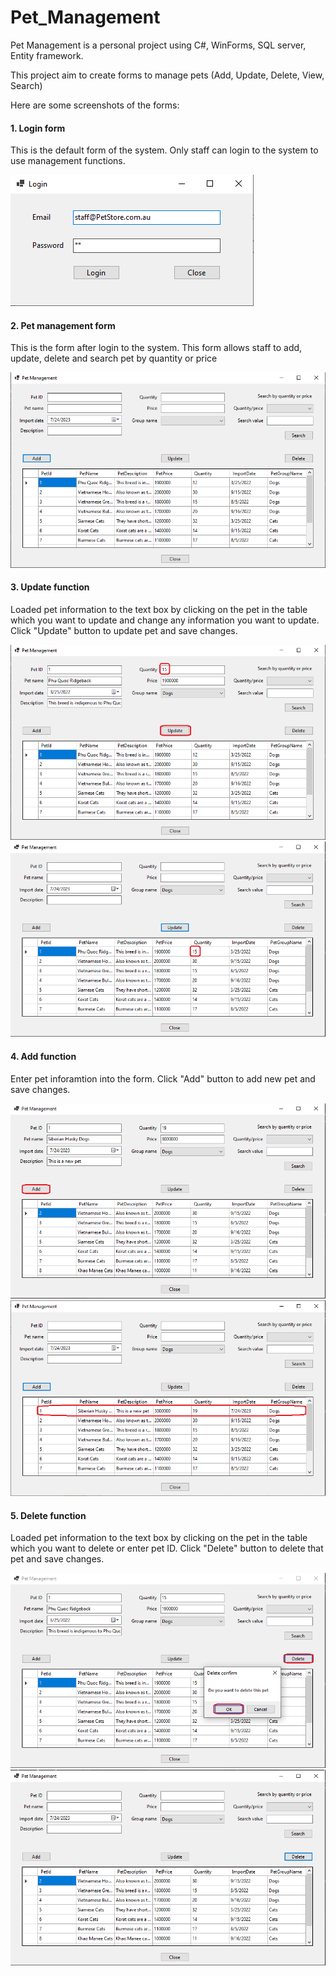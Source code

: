 # Pet_Management

Pet Management is a personal project using C#, WinForms, SQL server, Entity framework.

This project aim to create forms to manage pets (Add, Update, Delete, View, Search)

Here are some screenshots of the forms:
#### 1. Login form
This is the default form of the system. Only staff can login to the system to use management functions.

![The default form of the system.](/screenshots/Pet_Login.png "Login form")

#### 2. Pet management form
This is the form after login to the system. This form allows staff to add, update, delete and search pet by quantity or price

![The form after login.](/screenshots/Pet_Management.png "Management form")


#### 3. Update function
Loaded pet information to the text box by clicking on the pet in the table which you want to update and change any information you want to update. Click "Update" button to update pet and save changes.

![The form to update pet details.](/screenshots/Pet_Change_Quantity.png "Update")
![The form after update pet details.](/screenshots/Pet_Updated.png "Updated")


#### 4. Add function
Enter pet inforamtion into the form. Click "Add" button to add new pet and save changes.

![The form to add a new pet.](/screenshots/Pet_Enter_New_Pet.png "Add")
![The form after added a new pet.](/screenshots/Pet_Added.png "Added")


#### 5. Delete function
Loaded pet information to the text box by clicking on the pet in the table which you want to delete or enter pet ID. Click "Delete" button to delete that pet and save changes.

![The form to delete a pet.](/screenshots/Pet_Delete.png "Delete")
![The form after deleteed a pet.](/screenshots/Pet_Deleted.png "Deleted")
